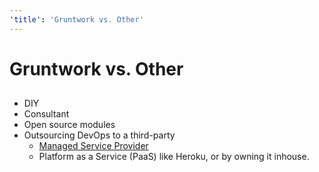 ```yaml
---
'title': 'Gruntwork vs. Other'
---
```


# Gruntwork vs. Other

## 

- DIY
- Consultant 
- Open source modules
- Outsourcing DevOps to a third-party
  - [Managed Service Provider](https://aws.amazon.com/partners/msp/)
  - Platform as a Service (PaaS) like Heroku, or by owning it inhouse.